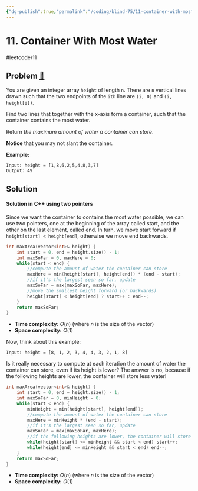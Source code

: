 ```yaml
---
{"dg-publish":true,"permalink":"/coding/blind-75/11-container-with-most-water/","created":"2023-09-20T17:56:35.053+02:00","updated":"2023-09-20T17:56:35.053+02:00"}
---
```


# 11. Container With Most Water
#leetcode/11
## Problem [🔗](https://leetcode.com/problems/container-with-most-water)
You are given an integer array `height` of length `n`. There are `n` vertical lines drawn such that the two endpoints of the `ith` line are `(i, 0)` and `(i, height[i])`.

Find two lines that together with the x-axis form a container, such that the container contains the most water.

Return _the maximum amount of water a container can store_.

**Notice** that you may not slant the container.

**Example:**
```
Input: height = [1,8,6,2,5,4,8,3,7]
Output: 49
```

## Solution
#### Solution in C++ using two pointers
Since we want the container to contains the most water possible, we can use two pointers, one at the beginning of the array called start, and the other on the last element, called end.  In turn, we move start forward if `height[start] < height[end]`, otherwise we move end backwards.

```cpp
int maxArea(vector<int>& height) {
	int start = 0, end = height.size() - 1;
	int maxSoFar = 0, maxHere = 0;
	while(start < end) {
		//compute the amount of water the container can store
		maxHere = min(height[start], height[end]) * (end - start);
		//if it's the largest seen so far, update
		maxSoFar = max(maxSoFar, maxHere);
		//move the smallest height forward (or backwards)
		height[start] < height[end] ? start++ : end--;
	}
	return maxSoFar;
}
```
- **Time complexity:** $O(n)$ (where _n_ is the size of the vector)
- **Space complexity:** $O(1)$

Now, think about this example:
```
Input: height = [8, 1, 2, 3, 4, 4, 3, 2, 1, 8]
```

Is it really necessary to compute at each iteration the amount of water the container can store, even if its height is lower? The answer is no, because if the following heights are lower, the container will store less water!

```cpp
int maxArea(vector<int>& height) {
	int start = 0, end = height.size() - 1;
	int maxSoFar = 0, minHeight = 0;
	while(start < end) {
		minHeight = min(height[start], height[end]);
		//compute the amount of water the container can store
		maxHere = minHeight * (end - start);
		//if it's the largest seen so far, update
		maxSoFar = max(maxSoFar, maxHere);
		//if the following heights are lower, the container will store less water, skip them!
		while(height[start] <= minHeight && start < end) start++;
		while(height[end] <= minHeight && start < end) end--;
	}
	return maxSoFar;
}
```
- **Time complexity:** $O(n)$ (where _n_ is the size of the vector)
- **Space complexity:** $O(1)$
